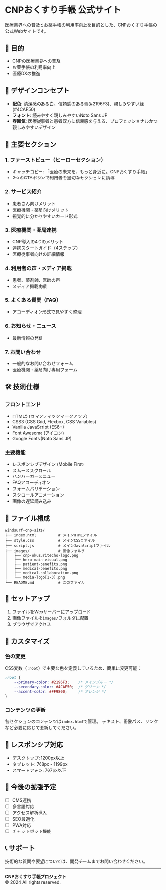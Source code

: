 # CNPおくすり手帳 公式サイト

医療業界への普及とお薬手帳の利用率向上を目的とした、CNPおくすり手帳の公式Webサイトです。

## 🎯 目的
- CNPの医療業界への普及
- お薬手帳の利用率向上
- 医療DXの推進

## 🎨 デザインコンセプト
- **配色**: 清潔感のある白、信頼感のある青(#2196F3)、親しみやすい緑(#4CAF50)
- **フォント**: 読みやすく親しみやすいNoto Sans JP
- **雰囲気**: 医療従事者と患者双方に信頼感を与える、プロフェッショナルかつ親しみやすいデザイン

## 📱 主要セクション

### 1. ファーストビュー（ヒーローセクション）
- キャッチコピー: 「医療の未来を、もっと身近に。CNPおくすり手帳」
- 2つのCTAボタンで利用者を適切なセクションに誘導

### 2. サービス紹介
- 患者さん向けメリット
- 医療機関・薬局向けメリット
- 視覚的に分かりやすいカード形式

### 3. 医療機関・薬局連携
- CNP導入の4つのメリット
- 連携スタートガイド（4ステップ）
- 医療従事者向けの詳細情報

### 4. 利用者の声・メディア掲載
- 患者、薬剤師、医師の声
- メディア掲載実績

### 5. よくある質問（FAQ）
- アコーディオン形式で見やすく整理

### 6. お知らせ・ニュース
- 最新情報の発信

### 7. お問い合わせ
- 一般的なお問い合わせフォーム
- 医療機関・薬局向け専用フォーム

## 🛠 技術仕様

### フロントエンド
- HTML5 (セマンティックマークアップ)
- CSS3 (CSS Grid, Flexbox, CSS Variables)
- Vanilla JavaScript (ES6+)
- Font Awesome (アイコン)
- Google Fonts (Noto Sans JP)

### 主要機能
- レスポンシブデザイン (Mobile First)
- スムーススクロール
- ハンバーガーメニュー
- FAQアコーディオン
- フォームバリデーション
- スクロールアニメーション
- 画像の遅延読み込み

## 📁 ファイル構成

```
windsurf-cnp-site/
├── index.html          # メインHTMLファイル
├── style.css           # メインCSSファイル
├── script.js           # メインJavaScriptファイル
├── images/             # 画像フォルダ
│   ├── cnp-okusuritecho-logo.png
│   ├── hero-main-visual.png
│   ├── patient-benefits.png
│   ├── medical-benefits.png
│   ├── medical-collaboration.png
│   └── media-logo[1-3].png
└── README.md           # このファイル
```

## 🚀 セットアップ

1. ファイルをWebサーバーにアップロード
2. 画像ファイルを`images/`フォルダに配置
3. ブラウザでアクセス

## 📝 カスタマイズ

### 色の変更
CSS変数（`:root`）で主要な色を定義しているため、簡単に変更可能：

```css
:root {
    --primary-color: #2196F3;    /* メインブルー */
    --secondary-color: #4CAF50;  /* グリーン */
    --accent-color: #FF9800;     /* オレンジ */
}
```

### コンテンツの更新
各セクションのコンテンツは`index.html`で管理。
テキスト、画像パス、リンクなど必要に応じて更新してください。

## 📱 レスポンシブ対応

- デスクトップ: 1200px以上
- タブレット: 768px - 1199px
- スマートフォン: 767px以下

## 🔧 今後の拡張予定

- [ ] CMS連携
- [ ] 多言語対応
- [ ] アクセス解析導入
- [ ] SEO最適化
- [ ] PWA対応
- [ ] チャットボット機能

## 📞 サポート

技術的な質問や要望については、開発チームまでお問い合わせください。

---

**CNPおくすり手帳プロジェクト**  
© 2024 All rights reserved.